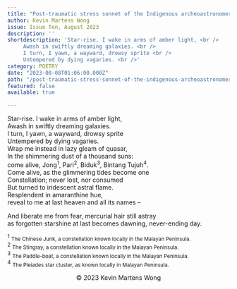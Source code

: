```yaml
---
title: "Post-traumatic stress sonnet of the Indigenous archeoastronomer"
author: Kevin Martens Wong
issue: Issue Ten, August 2023
description: ''
shortdescription: 'Star-rise. I wake in arms of amber light, <br />
     Awash in swiftly dreaming galaxies. <br />
     I turn, I yawn, a wayward, drowsy sprite <br />
     Untempered by dying vagaries. <br />'
category: POETRY
date: "2023-08-08T01:06:00.000Z"
path: "/post-traumatic-stress-sonnet-of-the-indigenous-archeoastronomer"
featured: false
available: true

---
```


Star-rise. I wake in arms of amber light, <br />
Awash in swiftly dreaming galaxies. <br />
I turn, I yawn, a wayward, drowsy sprite <br />
Untempered by dying vagaries. <br />
Wrap me instead in lazy gleam of quasar, <br />
In the shimmering dust of a thousand suns: <br />
come alive, Jong<sup>1</sup>, Pari<sup>2</sup>, Biduk<sup>3</sup>, Bintang Tujuh<sup>4</sup>. <br />
Come alive, as the glimmering tides become one <br />
Constellation; never lost, nor consumed <br />
But turned to iridescent astral flame. <br />
Resplendent in amaranthine hue, <br />
reveal to me at last heaven and all its names –  <br />

And liberate me from fear, mercurial hair still astray <br />
as forgotten starshine at last becomes dawning, never-ending day. <br />


<sup>1</sup> <small>The Chinese Junk, a constellation known locally in the Malayan Peninsula. </small> <br />
<sup>2</sup> <small>The Stingray, a constellation known locally in the Malayan Peninsula. </small> <br />
<sup>3</sup> <small>The Paddle-boat, a constellation known locally in the Malayan Peninsula. </small> <br />
<sup>4</sup> <small>The Pleiades star cluster, as known locally in Malayan Peninsula. </small> <br />


<p style="text-align: center;"> © 2023 Kevin Martens Wong</p>